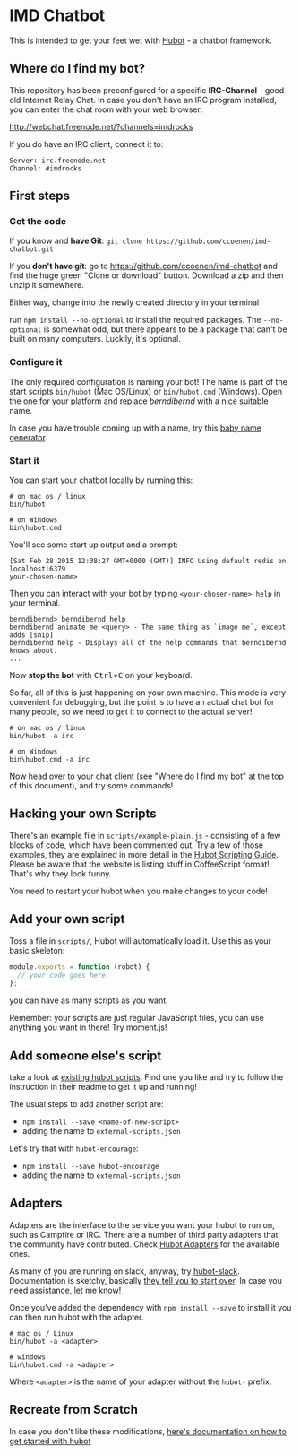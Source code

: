 # IMD Chatbot

This is intended to get your feet wet with [Hubot](https://hubot.github.com/) -
a chatbot framework.

## Where do I find my bot?

This repository has been preconfigured for a specific **IRC-Channel** - good old
Internet Relay Chat. In case you don't have an IRC program installed, you can
enter the chat room with your web browser:

http://webchat.freenode.net/?channels=imdrocks

If you do have an IRC client, connect it to:

```
Server: irc.freenode.net
Channel: #imdrocks
```

## First steps

### Get the code

If you know and **have Git**: `git clone https://github.com/ccoenen/imd-chatbot.git`

If you **don't have git**: go to https://github.com/ccoenen/imd-chatbot and
find the huge green "Clone or download" button. Download a zip and then unzip
it somewhere.

Either way, change into the newly created directory in your terminal  

run `npm install --no-optional` to install the required packages. The
`--no-optional` is somewhat odd, but there appears to be a package that can't
be built on many computers. Luckily, it's optional.

### Configure it

The only required configuration is naming your bot! The name is part of the
start scripts `bin/hubot` (Mac OS/Linux) or `bin/hubot.cmd` (Windows). Open
the one for your platform and replace *berndibernd* with a nice suitable name.

In case you have trouble coming up with a name, try this [baby name generator](http://www.babynames.co.uk/name-builder/?randomname=1).

### Start it

You can start your chatbot locally by running this:

    # on mac os / linux
    bin/hubot
    
    # on Windows
    bin\hubot.cmd

You'll see some start up output and a prompt:

    [Sat Feb 28 2015 12:38:27 GMT+0000 (GMT)] INFO Using default redis on localhost:6379
    your-chosen-name>

Then you can interact with your bot by typing `<your-chosen-name> help` in your terminal.

    berndibernd> berndibernd help
    berndibernd animate me <query> - The same thing as `image me`, except adds [snip]
    berndibernd help - Displays all of the help commands that berndibernd knows about.
    ...

Now **stop the bot** with <kbd>Ctrl</kbd>+<kbd>C</kbd> on your keyboard.

So far, all of this is just happening on your own machine. This mode is very
convenient for debugging, but the point is to have an actual chat bot for many
people, so we need to get it to connect to the actual server!

    # on mac os / linux
    bin/hubot -a irc
    
    # on Windows
    bin\hubot.cmd -a irc

Now head over to your chat client (see "Where do I find my bot" at the top of this
document), and try some commands!

## Hacking your own Scripts

There's an example file in `scripts/example-plain.js` - consisting of a few
blocks of code, which have been commented out. Try a few of those examples, they
are explained in more detail in the [Hubot Scripting Guide](https://hubot.github.com/docs/scripting/).
Please be aware that the website is listing stuff in CoffeeScript format! That's
why they look funny.

You need to restart your hubot when you make changes to your code!

## Add your own script

Toss a file in `scripts/`, Hubot will automatically load it. Use this as your
basic skeleton:

```JavaScript
module.exports = function (robot) {
  // your code goes here.
};
```

you can have as many scripts as you want.

Remember: your scripts are just regular JavaScript files, you can use anything
you want in there! Try moment.js!

## Add someone else's script

take a look at [existing hubot scripts](https://www.npmjs.com/browse/keyword/hubot-scripts).
Find one you like and try to follow the instruction in their readme to get it
up and running!

The usual steps to add another script are:

* `npm install --save <name-of-new-script>`
* adding the name to `external-scripts.json`

Let's try that with `hubot-encourage`:

* `npm install --save hubot-encourage`
* adding the name to `external-scripts.json`


## Adapters

Adapters are the interface to the service you want your hubot to run on, such
as Campfire or IRC. There are a number of third party adapters that the
community have contributed. Check [Hubot Adapters][hubot-adapters] for the
available ones.

As many of you are running on slack, anyway, try [hubot-slack](https://github.com/SlackAPI/hubot-slack).
Documentation is sketchy, basically [they tell you to start over](https://slackapi.github.io/hubot-slack/).
In case you need assistance, let me know!

Once you've added the dependency with `npm install --save` to install it you
can then run hubot with the adapter.

    # mac os / Linux
    bin/hubot -a <adapter>
    
    # windows
    bin\hubot.cmd -a <adapter>

Where `<adapter>` is the name of your adapter without the `hubot-` prefix.

[hubot-adapters]: https://hubot.github.com/docs/adapters/

## Recreate from Scratch

In case you don't like these modifications, [here's documentation on how to get
started with hubot](https://hubot.github.com/docs/)
